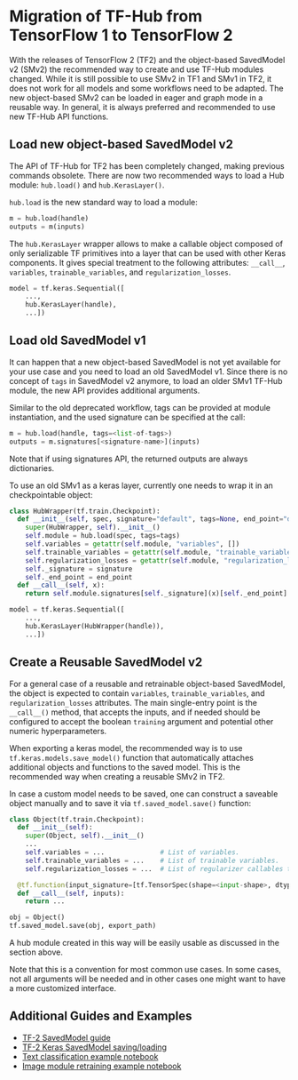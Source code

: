 # Migration of TF-Hub from TensorFlow 1 to TensorFlow 2

With the releases of TensorFlow 2 (TF2) and the object-based SavedModel v2
(SMv2) the recommended way to create and use TF-Hub modules changed. While it is
still possible to use SMv2 in TF1 and SMv1 in TF2, it does not work for all
models and some workflows need to be adapted. The new object-based SMv2 can be
loaded in eager and graph mode in a reusable way. In general, it is always
preferred and recommended to use new TF-Hub API functions.

## Load new object-based SavedModel v2

The API of TF-Hub for TF2 has been completely changed, making previous commands
obsolete. There are now two recommended ways to load a Hub module: `hub.load()`
and `hub.KerasLayer()`.

`hub.load` is the new standard way to load a module:

```python
m = hub.load(handle)
outputs = m(inputs)
```

The `hub.KerasLayer` wrapper allows to make a callable object composed of only
serializable TF primitives into a layer that can be used with other Keras
components. It gives special treatment to the following attributes: `__call__`,
`variables`, `trainable_variables`, and `regularization_losses`.

```python
model = tf.keras.Sequential([
    ...,
    hub.KerasLayer(handle),
    ...])
```

## Load old SavedModel v1

It can happen that a new object-based SavedModel is not yet available for your
use case and you need to load an old SavedModel v1. Since there is no concept of
`tags` in SavedModel v2 anymore, to load an older SMv1 TF-Hub module, the new
API provides additional arguments.

Similar to the old deprecated workflow, tags can be provided at module
instantiation, and the used signature can be specified at the call:

```python
m = hub.load(handle, tags=<list-of-tags>)
outputs = m.signatures[<signature-name>](inputs)
```

Note that if using signatures API, the returned outputs are always dictionaries.

To use an old SMv1 as a keras layer, currently one needs to wrap it in an
checkpointable object:

```python
class HubWrapper(tf.train.Checkpoint):
  def __init__(self, spec, signature="default", tags=None, end_point="default"):
    super(HubWrapper, self).__init__()
    self.module = hub.load(spec, tags=tags)
    self.variables = getattr(self.module, "variables", [])
    self.trainable_variables = getattr(self.module, "trainable_variables", [])
    self.regularization_losses = getattr(self.module, "regularization_losses", [])
    self._signature = signature
    self._end_point = end_point
  def __call__(self, x):
    return self.module.signatures[self._signature](x)[self._end_point]

model = tf.keras.Sequential([
    ...,
    hub.KerasLayer(HubWrapper(handle)),
    ...])
```

## Create a Reusable SavedModel v2

For a general case of a reusable and retrainable object-based SavedModel, the
object is expected to contain `variables`, `trainable_variables`, and
`regularization_losses` attributes. The main single-entry point is the
`__call__()` method, that accepts the inputs, and if needed should be configured
to accept the boolean `training` argument and potential other numeric
hyperparameters.

When exporting a keras model, the recommended way is to use
`tf.keras.models.save_model()` function that automatically attaches additional
objects and functions to the saved model. This is the recommended way when
creating a reusable SMv2 in TF2.

In case a custom model needs to be saved, one can construct a saveable object
manually and to save it via `tf.saved_model.save()` function:

```python
class Object(tf.train.Checkpoint):
  def __init__(self):
    super(Object, self).__init__()
    ...
    self.variables = ...              # List of variables.
    self.trainable_variables = ...    # List of trainable variables.
    self.regularization_losses = ...  # List of regularizer callables that return tensors.

  @tf.function(input_signature=[tf.TensorSpec(shape=<input-shape>, dtype=tf.float32)])
  def __call__(self, inputs):
    return ...

obj = Object()
tf.saved_model.save(obj, export_path)
```

A hub module created in this way will be easily usable as discussed in the
section above.

Note that this is a convention for most common use cases. In some cases, not all
arguments will be needed and in other cases one might want to have a more
customized interface.

## Additional Guides and Examples

*   [TF-2 SavedModel guide](https://www.tensorflow.org/guide/saved_model)
*   [TF-2 Keras SavedModel saving/loading](https://github.com/tensorflow/community/blob/master/rfcs/20190509-keras-saved-model.md)
*   [Text classification example notebook](https://github.com/tensorflow/hub/blob/master/examples/colab/tf2_text_classification.ipynb)
*   [Image module retraining example notebook](https://github.com/tensorflow/hub/blob/master/examples/colab/tf2_image_retraining.ipynb)
